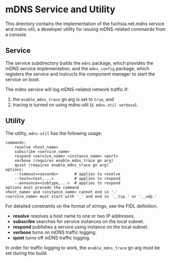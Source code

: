 # mDNS Service and Utility

This directory contains the implementation of the fuchsia.net.mdns service and
mdns-util, a developer utility for issuing mDNS-related commands from a console.

## Service

The service subdirectory builds the `mdns` package, which provides the mDNS
service implementation, and the `mdns_config` package, which registers the
service and instructs the component manager to start the service on boot.

The mdns service will log mDNS-related network traffic if:

1. the `enable_mdns_trace` gn arg is set to `true`, and
2. tracing is turned on using mdns-util (`$ mdns-util verbose`).

## Utility

The utility, `mdns-util` has the following usage:

```
commands:
    resolve <host_name>
    subscribe <service_name>
    respond <service_name> <instance_name> <port>
    verbose (requires enable_mdns_trace gn arg)
    quiet (requires enable_mdns_trace gn arg)
options:
    --timeout=<seconds>       # applies to resolve
    --text=<text,...>         # applies to respond
    --announce=<subtype,...>  # applies to respond
options must precede the command
<host_name> and <instance_name> cannot end in '.'
<service_name> must start with '_' and end in '._tcp.' or '._udp.'
```

For detailed constraints on the format of strings, see the FIDL definition.

- **resolve** resolves a host name to one or two IP addresses.
- **subscribe** searches for service instances on the local subnet.
- **respond** publishes a service using instance on the local subnet.
- **verbose** turns on mDNS traffic logging.
- **quiet** turns off mDNS traffic logging.

In order for traffic logging to work, the `enable_mdns_trace` gn arg must be
set during the build.
